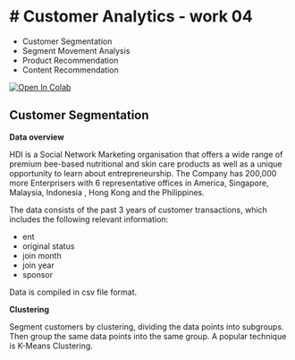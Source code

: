 # # Customer Analytics - work 04
 - Customer Segmentation
 - Segment Movement Analysis
 - Product Recommendation
 - Content Recommendation

[![Open In Colab](https://colab.research.google.com/assets/colab-badge.svg)](https://colab.research.google.com/drive/1BpDBPxs2togvmgEqFrBTVnskpu77FgfS)

## Customer Segmentation

**Data overview**

HDI is a Social Network Marketing organisation that offers a wide range of premium bee-based nutritional and skin care products as well as a unique opportunity to learn about entrepreneurship. The Company has 200,000 more Enterprisers with 6 representative offices in America, Singapore, Malaysia, Indonesia , Hong Kong and the Philippines.

The data consists of the past 3 years of customer transactions, which includes the following relevant information:
- ent
- original status
- join month
- join year
- sponsor
  
Data is compiled in csv file format.


**Clustering**

Segment customers by clustering, dividing the data points into subgroups. Then group the same data points into the same group. A popular technique is K-Means Clustering.

